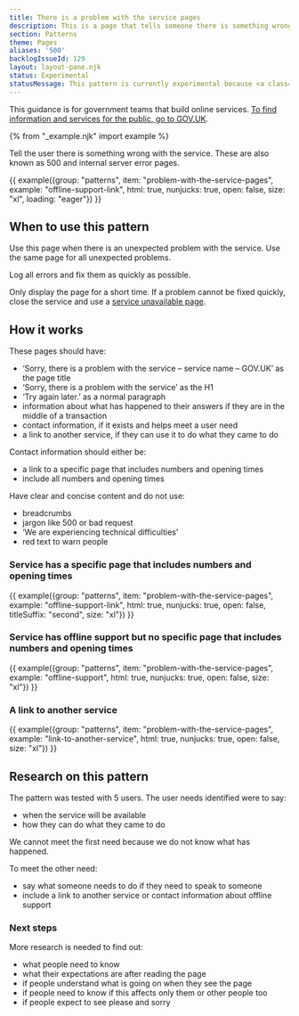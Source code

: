```yaml
---
title: There is a problem with the service pages
description: This is a page that tells someone there is something wrong with the service. They are also known as 500 pages
section: Patterns
theme: Pages
aliases: '500'
backlogIssueId: 129
layout: layout-pane.njk
status: Experimental
statusMessage: This pattern is currently experimental because <a class="govuk-link" href="#research-on-this-pattern">more research</a> is needed to validate it.
---
```


This guidance is for government teams that build online services. [To find information and services for the public, go to GOV.UK](https://www.gov.uk/).

{% from "_example.njk" import example %}

Tell the user there is something wrong with the service. These are also known as 500 and internal server error pages.

{{ example({group: "patterns", item: "problem-with-the-service-pages", example: "offline-support-link", html: true, nunjucks: true, open: false, size: "xl", loading: "eager"}) }}

## When to use this pattern

Use this page when there is an unexpected problem with the service. Use the same page for all unexpected problems.

Log all errors and fix them as quickly as possible.

Only display the page for a short time. If a problem cannot be fixed quickly, close the service and use a [service unavailable page](/patterns/service-unavailable-pages/).

## How it works

These pages should have:

- ‘Sorry, there is a problem with the service – service name – GOV.UK’ as the page title
- ‘Sorry, there is a problem with the service’ as the H1
- ‘Try again later.’ as a normal paragraph
- information about what has happened to their answers if they are in the middle of a transaction
- contact information, if it exists and helps meet a user need
- a link to another service, if they can use it to do what they came to do

Contact information should either be:

- a link to a specific page that includes numbers and opening times
- include all numbers and opening times

Have clear and concise content and do not use:

- breadcrumbs
- jargon like 500 or bad request
- ‘We are experiencing technical difficulties’
- red text to warn people

### Service has a specific page that includes numbers and opening times

{{ example({group: "patterns", item: "problem-with-the-service-pages", example: "offline-support-link", html: true, nunjucks: true, open: false, titleSuffix: "second", size: "xl"}) }}

### Service has offline support but no specific page that includes numbers and opening times

{{ example({group: "patterns", item: "problem-with-the-service-pages", example: "offline-support", html: true, nunjucks: true, open: false, size: "xl"}) }}

### A link to another service

{{ example({group: "patterns", item: "problem-with-the-service-pages", example: "link-to-another-service", html: true, nunjucks: true, open: false, size: "xl"}) }}

## Research on this pattern

The pattern was tested with 5 users. The user needs identified were to say:

- when the service will be available
- how they can do what they came to do

We cannot meet the first need because we do not know what has happened.

To meet the other need:

- say what someone needs to do if they need to speak to someone
- include a link to another service or contact information about offline support

### Next steps

More research is needed to find out:

- what people need to know
- what their expectations are after reading the page
- if people understand what is going on when they see the page
- if people need to know if this affects only them or other people too
- if people expect to see please and sorry
